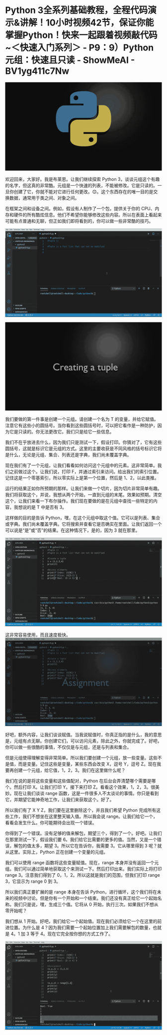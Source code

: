 # Python 3全系列基础教程，全程代码演示&讲解！10小时视频42节，保证你能掌握Python！快来一起跟着视频敲代码~＜快速入门系列＞ - P9：9）Python元组：快速且只读 - ShowMeAI - BV1yg411c7Nw

![](img/1a6d1245cd7135a10f1445c03c8aba8f_0.png)

欢迎回来，大家好。我是布莱恩。让我们继续探索 Python 3，谈谈元组这个有趣的名字，但这真的非常酷。元组是一个快速的列表，不能被修改。它是只读的。一旦你创建了它，你就不能对它进行任何更改。😊。这个东西存在的唯一目的是交换数据，通常用于类之间、对象之间。

在框架之间和设备之间。例如，假设有人制作了一个包，提供关于你的 CPU、内存和硬件的所有酷炫信息。他们不希望你能够修改这些内容。所以在表面上看起来可能有点普通和无聊，但正如我们即将看到的，你可以做一些非常酷的技巧。

![](img/1a6d1245cd7135a10f1445c03c8aba8f_2.png)

![](img/1a6d1245cd7135a10f1445c03c8aba8f_3.png)

我们要做的第一件事是创建一个元组。请创建一个名为 T 的变量，并给它赋值。注意它有这些小的圆括号。当你看到这些圆括号时，可以把它看作是一种防护，因为它是只读的。你无法更改它。我们只是给它一些信息。

我们不在乎放进去什么，因为我们只是测试一下，假设打印。你猜对了，它有这些圆括号，这就是标识它是元组的方式。这里的主要收获是不同风格的括号标识它将是什么，无论是元组、集合、列表还是字典，我们尚未覆盖字典。

现在我们有了一个元组，让我们看看如何访问这个元组中的元素。这非常简单。我们之前做过这个。让我们说，打印 F，并通过索引来访问。给出我们的索引位置。记住这是一个零基索引，所以零实际上是第一个位置，然后是 1、2，以此类推。

运行的结果正如你所预期的那样。让我们来做一个切片，因为切片非常简单有趣。我们将获取这个，并说，我想从两个开始，一直到元组的末尾。效果如预期。清空这个，让我们来看一下布尔操作。我们现在要做的是在元组中查找一些特定的内容，我想说的是 T 中是否有 3。

这样做的目的是告诉 Python，嘿，在这个元组中取这个值。它可以是列表、集合或字典。我们尚未覆盖字典。它将搜索并查看它是否确实在里面。让我们返回一个可以说是“是”或“否”的结果。在这种情况下，是的，因为 3 就在那里。

![](img/1a6d1245cd7135a10f1445c03c8aba8f_5.png)

这非常容易使用，而且速度极快。![](img/1a6d1245cd7135a10f1445c03c8aba8f_7.png)

好吧，额外内容，让我们谈谈赋值。当我说赋值时，你真正指的是什么，我的意思是，元组有点无聊。你创建它们，可以访问元素，除此之外，你就完成了。好吧，你可以做一些很酷的事情，不仅仅是与元组，还是与列表和集合。

但是元组使得理解变得非常简单。所以我们要创建一个元组，放一些变量。这些不是值，而是变量。记住这些是变量，某些东西会改变 X，逗号 Y，逗号 Z。现在我要再创建一个元组，给它值，1，2，3。我们在这里做什么呢？

我们在说的是将这些变量和这些值配对，Python 在后台会弄清楚哪个需要是哪个。然后打印 X。让我们打印 Y。接下来打印 Z。看看这个效果，1，2，3。很美妙。现在让我们谈谈 range 函数，这是一件很多人不太谈论的事情。你只是看到它，并期望它能神奇地工作，让我们来获取这个。好了。

所以我们有了 X Y Z，我们要在这里删除这个，并且我们希望 Python 完成所有这些工作，我们不想坐在这里整天输入值。所以我会说 range。让我们给它一个，看看会发生什么。你可能期待会出现一个错误。

你得到了一个错误。没有足够的值来解包，期望三个，得到了一个。好吧。让我们在那里测试一下，假设我们要 6。我们给它比需要的更多的值。当然，又是一个错误，解包的值太多，期望 3。所以它在告诉你，我需要 3。它从哪里得到 3 呢？就从这里。实际上，Python 正在创建一个变量的元组。

我们可以使用 range 函数将这些变量赋值。现在，range 本身并没有返回一个元组。我们可以通过简单地获取这个来测试一下。然后打印出来。我们实际上将打印 range 3。注意我们得到了 0，1，2。所以这就是我们的范围，但我们打印 range 3，它显示为 range 0 到 3。

所以我们真正要扩展的是 range 本身在告诉 Python，进行循环，这个我们将在未来的视频中讨论。但是你有一个开始和一个结束。我们还没有真正给它一个起始名称。我们只是说，嘿，生成三个值。它将从 0 开始，执行三次。如果我们不想从零开始呢？

我们想从 1 开始。好吧，我们给它一个起始值。现在我们必须给它一个在这里的前进位置。为什么是 4？因为我们需要一个起始位置加上我们需要解包的数量，也就是 4。1 加 3 等于 4。现在它完全按你想的方式工作了。

![](img/1a6d1245cd7135a10f1445c03c8aba8f_9.png)
